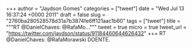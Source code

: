 
+++
author = "Jaydson Gomes"
categories = ["tweet"]
date = "Wed Jul 13 16:37:24 +0000 2011"
draft = false
slug = "2760ba280528578d31a7b3874fe6ff121aac1b60"
tags = ["tweet"]
title = """RT @DanielChaves: @RafaMo..."""
tweet = true
micro = true
tweet_url = "https://twitter.com/jaydson/status/91184460644626432"
+++
RT @DanielChaves: @RafaMorawski DOENTE.
